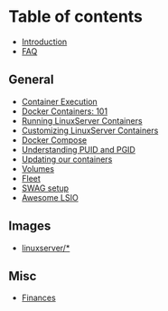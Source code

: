 <!-- DO NOT EDIT THIS FILE MANUALLY  -->
<!-- Please edit https://github.com/linuxserver/docker-documentation/tree/master/.github/workflow/sync.yml -->
# Table of contents

* [Introduction](README.md)
* [FAQ](FAQ.md)

## General

* [Container Execution](general/container-execution.md)
* [Docker Containers: 101](general/containers-101.md)
* [Running LinuxServer Containers](general/running-our-containers.md)
* [Customizing LinuxServer Containers](general/container-customization.md)
* [Docker Compose](general/docker-compose.md)
* [Understanding PUID and PGID](general/understanding-puid-and-pgid.md)
* [Updating our containers](general/updating-our-containers.md)
* [Volumes](general/volumes.md)
* [Fleet](general/fleet.md)
* [SWAG setup](general/swag.md)
* [Awesome LSIO](general/awesome-lsio.md)

## Images

* [linuxserver/*](images/docker-*.md)

## Misc

* [Finances](finances.md)
